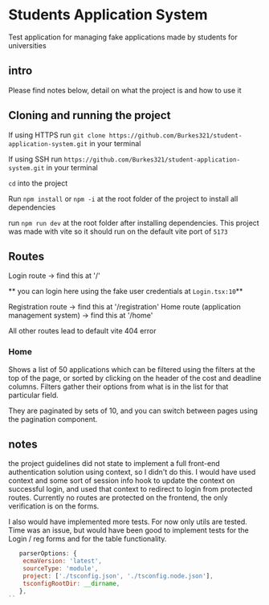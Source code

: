 # Students Application System

Test application for managing fake applications made by students for universities

## intro

Please find notes below, detail on what the project is and how to use it

## Cloning and running the project

If using HTTPS run `git clone https://github.com/Burkes321/student-application-system.git` in your terminal

If using SSH run `https://github.com/Burkes321/student-application-system.git` in your terminal

`cd` into the project

Run `npm install` or `npm -i` at the root folder of the project to install all dependencies

run `npm run dev` at the root folder after installing dependencies. This project was made with vite so it should run on the default vite port of `5173`

## Routes

Login route -> find this at '/'

\*\* you can login here using the fake user credentials at `Login.tsx:10`\*\*

Registration route -> find this at '/registration'
Home route (application management system) -> find this at '/home'

All other routes lead to default vite 404 error

### Home

Shows a list of 50 applications which can be filtered using the filters at the top of the page, or sorted by clicking on the header of the cost and deadline columns. Filters gather their options from what is in the list for that particular field.

They are paginated by sets of 10, and you can switch between pages using the pagination component.

## notes

the project guidelines did not state to implement a full front-end authentication solution using context, so I didn't do this. I would have used context and some sort of session info hook to update the context on successful login, and used that context to redirect to login from protected routes. Currently no routes are protected on the frontend, the only verification is on the forms.

I also would have implemented more tests. For now only utils are tested. Time was an issue, but would have been good to implement tests for the Login / reg forms and for the table functionality.

```js
   parserOptions: {
    ecmaVersion: 'latest',
    sourceType: 'module',
    project: ['./tsconfig.json', './tsconfig.node.json'],
    tsconfigRootDir: __dirname,
   },
``
```
